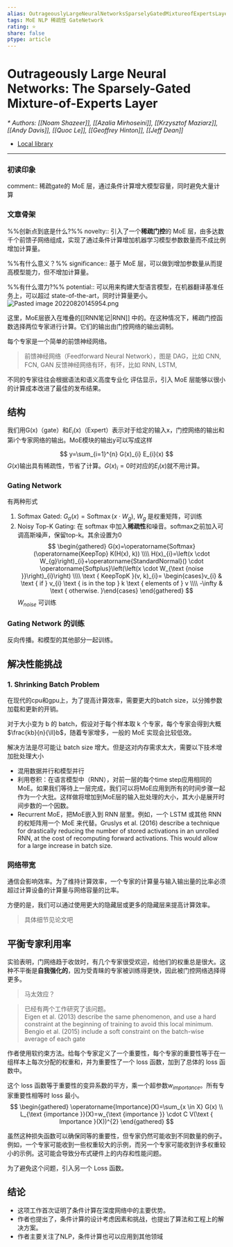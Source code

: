 ```yaml
---
alias: OutrageouslyLargeNeuralNetworksSparselyGatedMixtureofExpertsLayer
tags: MoE NLP 稀疏性 GateNetwork
rating: ⭐
share: false
ptype: article
---
```


# Outrageously Large Neural Networks: The Sparsely-Gated Mixture-of-Experts Layer
<cite>* Authors: [[Noam Shazeer]], [[Azalia Mirhoseini]], [[Krzysztof Maziarz]], [[Andy Davis]], [[Quoc Le]], [[Geoffrey Hinton]], [[Jeff Dean]]</cite>


* [Local library](zotero://select/items/1_C67EYBPQ)

***

### 初读印象

comment:: 稀疏gate的 MoE 层，通过条件计算增大模型容量，同时避免大量计算 

### 文章骨架
%%创新点到底是什么?%%
novelty:: 引入了一个**稀疏门控**的 MoE 层，由多达数千个前馈子网络组成，实现了通过条件计算增加机器学习模型参数数量而不成比例增加计算量。

%%有什么意义？%%
significance:: 基于 MoE 层，可以做到增加参数量从而提高模型能力，但不增加计算量。

%%有什么潜力?%% 
potential:: 可以用来构建大型语言模型，在机器翻译基准任务上，可以超过 state-of-the-art，同时计算量更小。
![Pasted image 20220820145954.png](https://cdn.jsdelivr.net/gh/xinwuyun/pictures@main/2022/08/22/ce427c628feaa645a2c43b4bc4f9cd3c-Pasted%20image%2020220820145954-fbd3e6.png)

这里，MoE层嵌入在堆叠的[[RNN笔记|RNN]] 中的。在这种情况下，稀疏门控函数选择两位专家进行计算。它们的输出由门控网络的输出调制。

每个专家是一个简单的前馈神经网络。

> 前馈神经网络（Feedforward Neural Network），图是 DAG，比如 CNN, FCN, GAN
> 反馈神经网络有环，有环，比如 RNN, LSTM, 

不同的专家往往会根据语法和语义高度专业化
评估显示，引入 MoE 层能够以很小的计算成本改进了最佳的发布结果。

## 结构

我们用G(x)（gate）和$E_i$(x)（Expert）表示对于给定的输入x，门控网络的输出和第i个专家网络的输出。MoE模块的输出y可以写成这样

$$
y=\sum_{i=1}^{n} G(x)_{i} E_{i}(x)
$$
$G(x)$输出具有稀疏性，节省了计算。$G(x)_{i}=0$时对应的$E_i(x)$就不用计算。
### Gating Network

有两种形式

1. Softmax Gated: $G_{\sigma}(x)=\operatorname{Softmax}\left(x \cdot W_{g}\right)$, $W_g$ 是权重矩阵，可训练
2. Noisy Top-K Gating: 在 softmax 中加入**稀疏性**和噪音。softmax之前加入可调高斯噪声，保留top-k。其余设置为0
$$
\begin{gathered}
G(x)=\operatorname{Softmax}(\operatorname{KeepTop} K(H(x), k)) \\\\
H(x)_{i}=\left(x \cdot W_{g}\right)_{i}+\operatorname{StandardNormal}() \cdot \operatorname{Softplus}\left(\left(x \cdot W_{\text {noise }}\right)_{i}\right) \\\\
\text { KeepTopK }(v, k)_{i}= \begin{cases}v_{i} & \text { if } v_{i} \text { is in the top } k \text { elements of } v \\\\
-\infty & \text { otherwise. }\end{cases}
\end{gathered}
$$
$W_{noise}$ 可训练
 ### Gating Network 的训练

  反向传播。和模型的其他部分一起训练。

## 解决性能挑战

### 1. Shrinking Batch Problem

在现代的cpu和gpu上，为了提高计算效率，需要更大的batch size，以分摊参数加载和更新的开销。

对于大小变为 b 的 batch，假设对于每个样本取 k 个专家，每个专家会得到大概 $\frac{kb}{n}{\ll}b$，随着专家增多，一般的 MoE 实现会比较低效。

解决方法是尽可能让 batch size  增大。但是这对内存需求太大，需要以下技术增加批处理大小

+ 混用数据并行和模型并行
+ 利用卷积：在语言模型中（RNN），对前一层的每个time step应用相同的MoE。如果我们等待上一层完成，我们可以将MoE应用到所有的时间步骤一起作为一个大批。这样做将增加到MoE层的输入批处理的大小，其大小是展开时间步数的一个因数。
+ Recurrent MoE，把MoE嵌入到 RNN 层里。例如，一个 LSTM 或其他 RNN 的权矩阵用一个 MoE 来代替。Gruslys et al. (2016) describe a technique for drastically reducing the number of stored  activations in an unrolled RNN, at the cost of recomputing forward activations. This would allow  for a large increase in batch size.

### 网络带宽

通信会影响效率。为了维持计算效率，一个专家的计算量与输入输出量的比率必须超过计算设备的计算量与网络容量的比率。

方便的是，我们可以通过使用更大的隐藏层或更多的隐藏层来提高计算效率。

> 具体细节见论文吧

## 平衡专家利用率

实验表明，门网络趋于收敛时，有几个专家很受欢迎，给他们的权重总是很大。这种不平衡是**自我强化的**，因为受青睐的专家被训练得更快，因此被门控网络选择得更多。

> 马太效应？

>已经有两个工作研究了该问题。  
Eigen et al. (2013)  describe the same phenomenon, and use a hard constraint at the beginning of training to avoid this  local minimum. Bengio et al. (2015) include a soft constraint on the batch-wise average of each gate

作者使用软约束方法。给每个专家定义了一个重要性，每个专家的重要性等于在一组样本上每次分配的权重和，并为重要性了一个 loss 函数，加到了总体的 loss 函数中。

这个 loss 函数等于重要性的变异系数的平方，乘一个超参数$w_{importance}$。所有专家重要性相等时 loss 最小。
$$
\begin{gathered}
\operatorname{Importance}(X)=\sum_{x \in X} G(x) \\
L_{\text {importance }}(X)=w_{\text {importance }} \cdot C V(\text { Importance }(X))^{2}
\end{gathered}
$$

虽然这种损失函数可以确保同等的重要性，但专家仍然可能收到不同数量的例子。例如，一个专家可能收到一些权重较大的示例，而另一个专家可能收到许多权重较小的示例。这可能会导致分布式硬件上的内存和性能问题。

为了避免这个问题，引入另一个 Loss 函数。

## 结论

+ 这项工作首次证明了条件计算在深度网络中的主要优势。
+ 作者也提出了，条件计算的设计考虑因素和挑战，也提出了算法和工程上的解决方案。
+ 作者主要关注了NLP，条件计算也可以应用到其他领域
